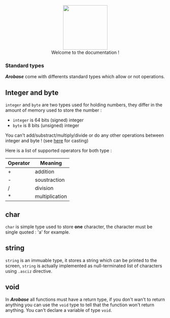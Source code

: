 <div align="center">
    <img width="140px" src="../others/logo.png"/><br/>
    Welcome to the documentation !
</div>

### Standard types

***Arobase*** come with differents standard types which allow or not operations.

## Integer and byte

`integer` and `byte` are two types used for holding numbers, they differ in the amount of memory used to store the number : 
* `integer` is 64 bits (signed) integer
* `byte` is 8 bits (unsigned) integer

You can't add/substract/multiply/divide or do any other operations between integer and byte ! (see [here](../stdlib/cast.md) for casting)

Here is a list of supported operators for both type :

|Operator|Meaning       |
|--------|--------------|
|+       |addition      |
|-       |soustraction  |
|/       |division      |
|*       |multiplication|

## char

`char` is simple type used to store **one** character, the character must be single quoted : 'a' for example.

## string

`string` is an immuable type, it stores a string which can be printed to the screen, `string` is actually implemented as null-terminated list of characters using `.asciz` directive.

## void

In ***Arobase*** all functions must have a return type, if you don't wan't to return anything you can use the `void` type to tell that the function won't return anything.
You can't declare a variable of type `void`.
